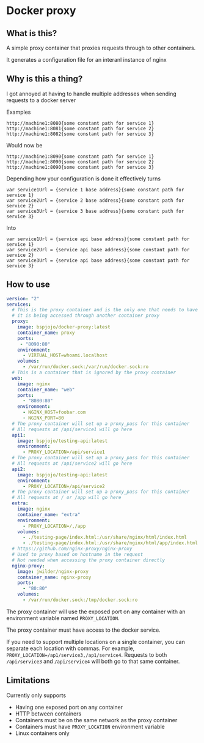 # Docker proxy

## What is this?

A simple proxy container that proxies requests through to other containers.

It generates a configuration file for an interanl instance of nginx

## Why is this a thing?

I got annoyed at having to handle multiple addresses when sending requests to a docker server

Examples

```
http://machine1:8080{some constant path for service 1}
http://machine1:8081{some constant path for service 2}
http://machine1:8082{some constant path for service 3}
```

Would now be

```
http://machine1:8090{some constant path for service 1}
http://machine1:8090{some constant path for service 2}
http://machine1:8090{some constant path for service 3}
```

Depending how your configuration is done it effectively turns

```
var service1Url = {service 1 base address}{some constant path for service 1}
var service2Url = {service 2 base address}{some constant path for service 2}
var service3Url = {service 3 base address}{some constant path for service 3}
```

Into

```
var service1Url = {service api base address}{some constant path for service 1}
var service2Url = {service api base address}{some constant path for service 2}
var service3Url = {service api base address}{some constant path for service 3}
```

## How to use

``` yml
version: "2"
services:
  # This is the proxy container and is the only one that needs to have port mapping unless
  # it is being accessed through another container proxy
  proxy:
    image: bspjojo/docker-proxy:latest
    container_name: proxy
    ports:
     - "8090:80"
    environment:
      - VIRTUAL_HOST=whoami.localhost
    volumes: 
      - /var/run/docker.sock:/var/run/docker.sock:ro
  # This is a container that is ignored by the proxy container
  web:
    image: nginx
    container_name: "web"
    ports:
      - "8080:80"
    environment:
      - NGINX_HOST=foobar.com
      - NGINX_PORT=80
  # The proxy container will set up a proxy_pass for this container
  # All requests at /api/service1 will go here
  api1:
    image: bspjojo/testing-api:latest
    environment:
      - PROXY_LOCATION=/api/service1
  # The proxy container will set up a proxy_pass for this container
  # All requests at /api/service2 will go here
  api2:
    image: bspjojo/testing-api:latest
    environment:
      - PROXY_LOCATION=/api/service2
  # The proxy container will set up a proxy_pass for this container
  # All requests at / or /app will go here
  extra:
    image: nginx
    container_name: "extra"
    environment:
      - PROXY_LOCATION=/,/app
    volumes: 
      - ./testing-page/index.html:/usr/share/nginx/html/index.html
      - ./testing-page/index.html:/usr/share/nginx/html/app/index.html
  # https://github.com/nginx-proxy/nginx-proxy
  # Used to proxy based on hostname in the request
  # Not needed when accessing the proxy container directly
  nginx-proxy:
    image: jwilder/nginx-proxy
    container_name: nginx-proxy
    ports:
      - "80:80"
    volumes:
      - /var/run/docker.sock:/tmp/docker.sock:ro
```

The proxy container will use the exposed port on any container with an environment variable named `PROXY_LOCATION`.

The proxy container must have access to the docker service.

If you need to support multiple locations on a single container, you can separate each location with commas. For example, `PROXY_LOCATION=/ap1/service3,/ap1/service4`. Requests to both `/api/service3` and `/api/service4` will both go to that same container.

## Limitations

Currently only supports

- Having one exposed port on any container
- HTTP between containers
- Containers must be on the same network as the proxy container
- Containers must have `PROXY_LOCATION` environment variable
- Linux containers only
